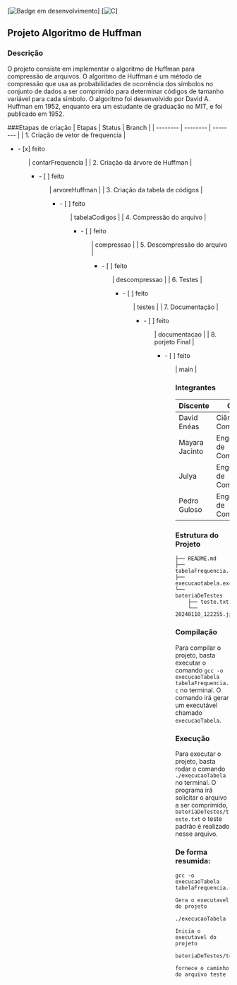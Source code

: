 [![Badge em desenvolvimento](https://img.shields.io/badge/Andamento%20do%20projeto-15%-39E09B)]
[![C](https://img.shields.io/badge/C-00599C?style=for-the-badge&logo=c&logoColor=white)]

## Projeto Algoritmo de Huffman

### Descrição
O projeto consiste em implementar o algoritmo de Huffman para compressão de arquivos. O algoritmo de Huffman é um método de compressão que usa as probabilidades de ocorrência dos símbolos no conjunto de dados a ser comprimido para determinar códigos de tamanho variável para cada símbolo. O algoritmo foi desenvolvido por David A. Huffman em 1952, enquanto era um estudante de graduação no MIT, e foi publicado em 1952.

###Etapas de criação
| Etapas | Status | Branch |
| -------- | -------- | -------- |
| 1. Criação de vetor de frequencia | <ul><li>- [x] feito</li><ul> | contarFrequencia |
| 2. Criação da árvore de Huffman | <ul><li>- [ ] feito</li><ul>| arvoreHuffman |
| 3. Criação da tabela de códigos | <ul><li>- [ ] feito</li><ul>| tabelaCodigos |
| 4. Compressão do arquivo | <ul><li>- [ ] feito</li><ul>| compressao |
| 5. Descompressão do arquivo | <ul><li>- [ ] feito</li><ul>| descompressao |
| 6. Testes | <ul><li>- [ ] feito</li><ul>| testes |
| 7. Documentação | <ul><li>- [ ] feito</li><ul>| documentacao |
| 8. porjeto Final | <ul><li>- [ ] feito</li><ul>| main |

### Integrantes
| Discente | Curso | 
| -------- | -------- |
| David Enéas | Ciência da Computação |  
| Mayara Jacinto | Engenharia de Computação |
| Julya | Engenharia de Computação | 
| Pedro Guloso | Engenharia de Computação |

### Estrutura do Projeto
```
├── README.md
├── tabelaFrequencia.c
├── execucaotabela.exe
└── bateriaDeTestes
    ├── teste.txt
    └── 20240110_122255.jpg
```

### Compilação
Para compilar o projeto, basta executar o comando `gcc -o execucaoTabela tabelaFrequencia.c` no terminal. O comando irá gerar um executável chamado `execucaoTabela`.

### Execução
Para executar o projeto, basta rodar o comando `./execucaoTabela` no terminal. O programa irá solicitar o arquivo a ser comprimido, `bateriaDeTestes/teste.txt` o teste padrão é realizado nesse arquivo.

### De forma resumida:

```
gcc -o execucaoTabela tabelaFrequencia.c
```
`Gera o executavel do projeto`

```
./execucaoTabela
```
`Inicia o executavel do projeto`

```
bateriaDeTestes/teste.txt
```
`fornece o caminho do arquivo teste`
